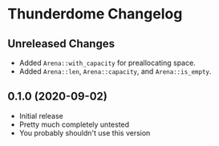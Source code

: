 # Thunderdome Changelog

## Unreleased Changes
* Added `Arena::with_capacity` for preallocating space.
* Added `Arena::len`, `Arena::capacity`, and `Arena::is_empty`.

## 0.1.0 (2020-09-02)
* Initial release
* Pretty much completely untested
* You probably shouldn't use this version